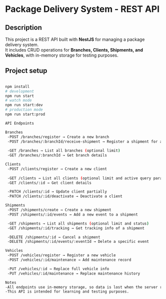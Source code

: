 # Package Delivery System - REST API

## Description

This project is a REST API built with **NestJS** for managing a package delivery system.  
It includes CRUD operations for **Branches, Clients, Shipments, and Vehicles**, with in-memory storage for testing purposes.


## Project setup
```bash

npm install
# development
npm run start
# watch mode
npm run start:dev
# production mode
npm run start:prod

API Endpoints

Branches
 -POST /branches/register → Create a new branch
 -POST /branches/:branchId/receive-shipment → Register a shipment for a branch
 
 -GET /branches → List all branches (optional limit)
 -GET /branches/:branchId → Get branch details

Clients
 -POST /clients/register → Create a new client
 
 -GET /clients → List all clients (optional limit and active query params)
 -GET /clients/:id → Get client details

 -PATCH /clients/:id → Update client partially
 -PATCH /clients/:id/deactivate → Deactivate a client

Shipments
 -POST /shipments/create → Create a new shipment
 -POST /shipments/:id/events → Add a new event to a shipment

 -GET /shipments → List all shipments (optional limit and status)
 -GET /shipments/:id/tracking → Get tracking info of a shipment

 -DELETE /shipments/:id → Cancel a shipment
 -DELETE /shipments/:id/events/:eventId → Delete a specific event

Vehicles
 -POST /vehicles/register → Register a new vehicle
 -POST /vehicles/:id/maintenance → Add maintenance record

 -PUT /vehicles/:id → Replace full vehicle info
 -PUT /vehicles/:id/maintenance → Replace maintenance history

Notes
-All endpoints use in-memory storage, so data is lost when the server restarts.
-This API is intended for learning and testing purposes.